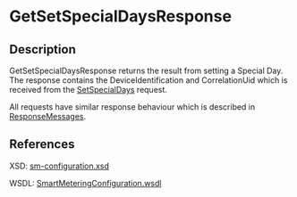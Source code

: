 # GetSetSpecialDaysResponse

## Description

GetSetSpecialDaysResponse returns the result from setting a Special Day. The response contains the DeviceIdentification and CorrelationUid which is received from the [SetSpecialDays](setspecialdays.md) request.

All requests have similar response behaviour which is described in [ResponseMessages](../../responsemessages.md).

## References

XSD: [sm-configuration.xsd](https://github.com/OSGP/open-smart-grid-platform/blob/development/osgp/shared/osgp-ws-smartmetering/src/main/resources/schemas/sm-configuration.xsd)

WSDL: [SmartMeteringConfiguration.wsdl](https://github.com/OSGP/open-smart-grid-platform/blob/development/osgp/shared/osgp-ws-smartmetering/src/main/resources/SmartMeteringConfiguration.wsdl)

